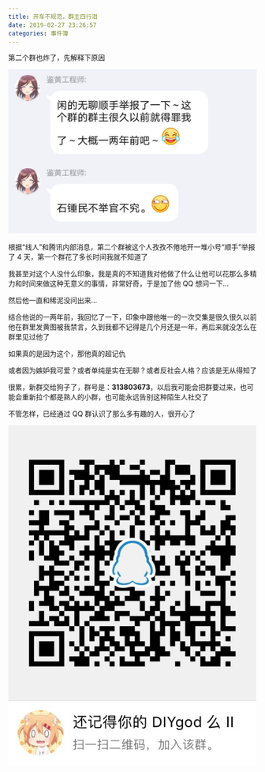 ```yaml
---
title: 开车不规范，群主四行泪
date: 2019-02-27 23:26:57
categories: 事件簿
---
```

第二个群也炸了，先解释下原因
<!--more-->

![](/images/qq-group4.jpg)

根据“线人”和腾讯内部消息，第二个群被这个人孜孜不倦地开一堆小号“顺手”举报了 4 天，第一个群花了多长时间我就不知道了

我甚至对这个人没什么印象，我是真的不知道我对他做了什么让他可以花那么多精力和时间来做这种无意义的事情，非常好奇，于是加了他 QQ 想问一下...

然后他一直和稀泥没问出来...

结合他说的一两年前，我回忆了一下，印象中跟他唯一的一次交集是很久很久以前他在群里发黄图被我禁言，久到我都不记得是几个月还是一年，再后来就没怎么在群里见过他了

如果真的是因为这个，那他真的超记仇

或者因为嫉妒我可爱？或者单纯是实在无聊？或者反社会人格？应该是无从得知了

很累，新群交给狗子了，群号是：**313803673**，以后我可能会把群要过来，也可能会重新拉个都是熟人的小群，也可能永远告别这种陌生人社交了

不管怎样，已经通过 QQ 群认识了那么多有趣的人，很开心了

![](/images/qq-group5.jpg)